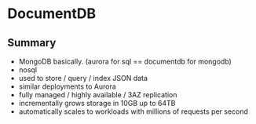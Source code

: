 # DocumentDB

## Summary

* MongoDB basically. (aurora for sql == documentdb for mongodb)
* nosql
* used to store / query / index JSON data
* similar deployments to Aurora
* fully managed / highly available / 3AZ replication
* incrementally grows storage in 10GB up to 64TB
* automatically scales to workloads with millions of requests per second
